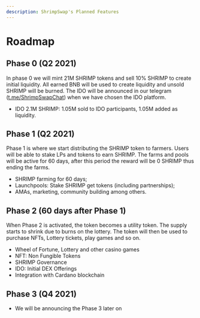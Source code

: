 ```yaml
---
description: ShrimpSwap's Planned Features
---
```


# Roadmap

## Phase 0 (Q2 2021)

In phase 0 we will mint 21M SHRIMP tokens and sell 10% SHRIMP to create initial liquidity. All earned BNB will be used to create liquidity and unsold SHRIMP will be burned. The IDO will be announced in our telegram ([t.me/ShrimpSwapChat](https://t.me/ShrimpSwapChat)) when we have chosen the IDO platform.

- IDO 2.1M SHRIMP: 1.05M sold to IDO participants, 1.05M added as liquidity.    

## Phase 1 (Q2 2021)

Phase 1 is where we start distributing the SHRIMP token to farmers. Users will be able to stake LPs and tokens to earn SHRIMP. The farms and pools will be active for 60 days, after this period the reward will be 0 SHRIMP thus ending the farms.

- SHRIMP farming for 60 days;
- Launchpools: Stake SHRIMP get tokens (including partnerships);
- AMAs, marketing, community building among others.

## Phase 2 (60 days after Phase 1)

When Phase 2 is activated, the token becomes a utility token. The supply starts to shrink due to burns on the lottery. The token will then be used to purchase NFTs, Lottery tickets, play games and so on.

- Wheel of Fortune, Lottery and other casino games
- NFT: Non Fungible Tokens
- SHRIMP Governance
- IDO: Initial DEX Offerings
- Integration with Cardano blockchain

## Phase 3 (Q4 2021)

- We will be announcing the Phase 3 later on

